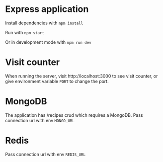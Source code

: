 # Express application

Install dependencies with `npm install`

Run with `npm start`

Or in development mode with `npm run dev`

# Visit counter

When running the server, visit http://localhost:3000 to see visit counter, or give environment variable `PORT` to change the port.

# MongoDB

The application has /recipes crud which requires a MongoDB. Pass connection url with env `MONGO_URL`

# Redis

Pass connection url with env `REDIS_URL`